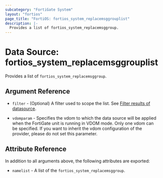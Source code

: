 ```yaml
---
subcategory: "FortiGate System"
layout: "fortios"
page_title: "FortiOS: fortios_system_replacemsggrouplist"
description: |-
  Provides a list of fortios_system_replacemsggroup.
---
```


# Data Source: fortios_system_replacemsggrouplist
Provides a list of `fortios_system_replacemsggroup`.

## Argument Reference

* `filter` - (Optional) A filter used to scope the list. See [Filter results of datasource](https://registry.terraform.io/providers/poroping/fortios/latest/docs/guides/fgt_filter).

* `vdomparam` - Specifies the vdom to which the data source will be applied when the FortiGate unit is running in VDOM mode. Only one vdom can be specified. If you want to inherit the vdom configuration of the provider, please do not set this parameter.

## Attribute Reference

In addition to all arguments above, the following attributes are exported:

* `namelist` -  A list of the `fortios_system_replacemsggroup`.
